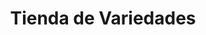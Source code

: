 ---
title: "Tienda de Variedades"
url: /ciudad-satelite/tienda-de-variedades-calle-diego-de-portugal-4/
shop: Lebensmittel
---